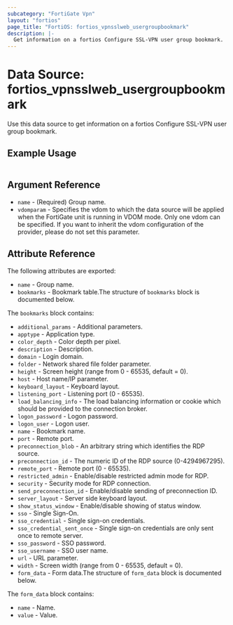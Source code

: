 ```yaml
---
subcategory: "FortiGate Vpn"
layout: "fortios"
page_title: "FortiOS: fortios_vpnsslweb_usergroupbookmark"
description: |-
  Get information on a fortios Configure SSL-VPN user group bookmark.
---
```


# Data Source: fortios_vpnsslweb_usergroupbookmark
Use this data source to get information on a fortios Configure SSL-VPN user group bookmark.


## Example Usage

```hcl

```

## Argument Reference

* `name` - (Required) Group name.
* `vdomparam` - Specifies the vdom to which the data source will be applied when the FortiGate unit is running in VDOM mode. Only one vdom can be specified. If you want to inherit the vdom configuration of the provider, please do not set this parameter.

## Attribute Reference

The following attributes are exported:

* `name` - Group name.
* `bookmarks` - Bookmark table.The structure of `bookmarks` block is documented below.

The `bookmarks` block contains:

* `additional_params` - Additional parameters.
* `apptype` - Application type.
* `color_depth` - Color depth per pixel.
* `description` - Description.
* `domain` - Login domain.
* `folder` - Network shared file folder parameter.
* `height` - Screen height (range from 0 - 65535, default = 0).
* `host` - Host name/IP parameter.
* `keyboard_layout` - Keyboard layout.
* `listening_port` - Listening port (0 - 65535).
* `load_balancing_info` - The load balancing information or cookie which should be provided to the connection broker.
* `logon_password` - Logon password.
* `logon_user` - Logon user.
* `name` - Bookmark name.
* `port` - Remote port.
* `preconnection_blob` - An arbitrary string which identifies the RDP source.
* `preconnection_id` - The numeric ID of the RDP source (0-4294967295).
* `remote_port` - Remote port (0 - 65535).
* `restricted_admin` - Enable/disable restricted admin mode for RDP.
* `security` - Security mode for RDP connection.
* `send_preconnection_id` - Enable/disable sending of preconnection ID.
* `server_layout` - Server side keyboard layout.
* `show_status_window` - Enable/disable showing of status window.
* `sso` - Single Sign-On.
* `sso_credential` - Single sign-on credentials.
* `sso_credential_sent_once` - Single sign-on credentials are only sent once to remote server.
* `sso_password` - SSO password.
* `sso_username` - SSO user name.
* `url` - URL parameter.
* `width` - Screen width (range from 0 - 65535, default = 0).
* `form_data` - Form data.The structure of `form_data` block is documented below.

The `form_data` block contains:

* `name` - Name.
* `value` - Value.
